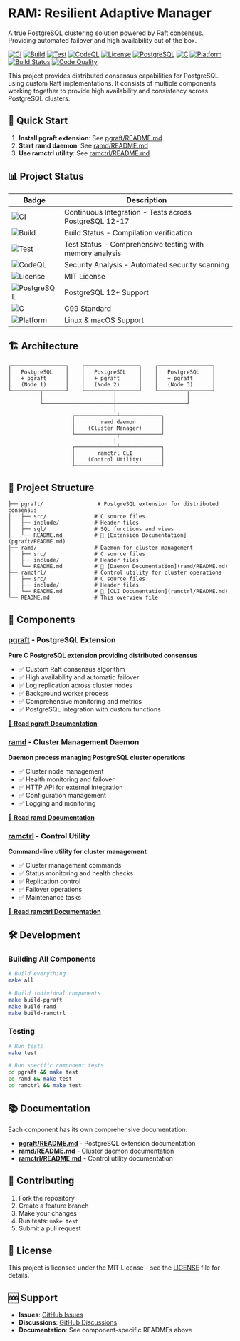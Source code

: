 # RAM: Resilient Adaptive Manager
A true PostgreSQL clustering solution powered by Raft consensus.
Providing automated failover and high availability out of the box.

[![CI](https://github.com/pgElephant/ram/workflows/C%2FC%2B%2B%20CI/badge.svg)](https://github.com/pgElephant/ram/actions/workflows/ci.yml)
[![Build](https://github.com/pgElephant/ram/workflows/Build%20Only/badge.svg)](https://github.com/pgElephant/ram/actions/workflows/build.yml)
[![Test](https://github.com/pgElephant/ram/workflows/Comprehensive%20Testing/badge.svg)](https://github.com/pgElephant/ram/actions/workflows/test.yml)
[![CodeQL](https://github.com/pgElephant/ram/workflows/CodeQL%20Analysis/badge.svg)](https://github.com/pgElephant/ram/actions/workflows/codeql.yml)
[![License](https://img.shields.io/badge/license-MIT-blue.svg)](LICENSE)
[![PostgreSQL](https://img.shields.io/badge/PostgreSQL-12%2B-blue.svg)](https://www.postgresql.org/)
[![C](https://img.shields.io/badge/C-99-orange.svg)](https://en.wikipedia.org/wiki/C99)
[![Platform](https://img.shields.io/badge/platform-Linux%20%7C%20macOS-lightgrey.svg)](https://github.com/pgElephant/ram)
[![Build Status](https://img.shields.io/badge/build-passing-brightgreen.svg)](https://github.com/pgElephant/ram)
[![Code Quality](https://img.shields.io/badge/code%20quality-A-brightgreen.svg)](https://github.com/pgElephant/ram)

This project provides distributed consensus capabilities for PostgreSQL using custom Raft implementations. It consists of multiple components working together to provide high availability and consistency across PostgreSQL clusters.

## 🚀 Quick Start

1. **Install pgraft extension**: See [pgraft/README.md](pgraft/README.md)
2. **Start ramd daemon**: See [ramd/README.md](ramd/README.md)  
3. **Use ramctrl utility**: See [ramctrl/README.md](ramctrl/README.md)

## 📊 Project Status

| Badge | Description |
|-------|-------------|
| ![CI](https://github.com/pgElephant/ram/workflows/C%2FC%2B%2B%20CI/badge.svg) | Continuous Integration - Tests across PostgreSQL 12-17 |
| ![Build](https://github.com/pgElephant/ram/workflows/Build%20Only/badge.svg) | Build Status - Compilation verification |
| ![Test](https://github.com/pgElephant/ram/workflows/Comprehensive%20Testing/badge.svg) | Test Status - Comprehensive testing with memory analysis |
| ![CodeQL](https://github.com/pgElephant/ram/workflows/CodeQL%20Analysis/badge.svg) | Security Analysis - Automated security scanning |
| ![License](https://img.shields.io/badge/license-MIT-blue.svg) | MIT License |
| ![PostgreSQL](https://img.shields.io/badge/PostgreSQL-12%2B-blue.svg) | PostgreSQL 12+ Support |
| ![C](https://img.shields.io/badge/C-99-orange.svg) | C99 Standard |
| ![Platform](https://img.shields.io/badge/platform-Linux%20%7C%20macOS-lightgrey.svg) | Linux & macOS Support |

## 🏗️ Architecture

```
┌─────────────────┐    ┌─────────────────┐    ┌─────────────────┐
│   PostgreSQL    │    │   PostgreSQL    │    │   PostgreSQL    │
│   + pgraft      │    │   + pgraft      │    │   + pgraft      │
│   (Node 1)      │    │   (Node 2)      │    │   (Node 3)      │
└─────────┬───────┘    └─────────┬───────┘    └─────────┬───────┘
          │                      │                      │
          └──────────────────────┼──────────────────────┘
                                 │
                    ┌─────────────┴─────────────┐
                    │        ramd daemon        │
                    │    (Cluster Manager)      │
                    └─────────────┬─────────────┘
                                 │
                    ┌─────────────┴─────────────┐
                    │       ramctrl CLI         │
                    │    (Control Utility)      │
                    └───────────────────────────┘
```

## 📁 Project Structure

```
├── pgraft/                 # PostgreSQL extension for distributed consensus
│   ├── src/               # C source files
│   ├── include/           # Header files
│   ├── sql/               # SQL functions and views
│   └── README.md          # 📖 [Extension Documentation](pgraft/README.md)
├── ramd/                  # Daemon for cluster management
│   ├── src/               # C source files
│   ├── include/           # Header files
│   └── README.md          # 📖 [Daemon Documentation](ramd/README.md)
├── ramctrl/               # Control utility for cluster operations
│   ├── src/               # C source files
│   ├── include/           # Header files
│   └── README.md          # 📖 [CLI Documentation](ramctrl/README.md)
└── README.md              # This overview file
```

## 🧩 Components

### [pgraft](pgraft/README.md) - PostgreSQL Extension
**Pure C PostgreSQL extension providing distributed consensus**

- ✅ Custom Raft consensus algorithm
- ✅ High availability and automatic failover  
- ✅ Log replication across cluster nodes
- ✅ Background worker process
- ✅ Comprehensive monitoring and metrics
- ✅ PostgreSQL integration with custom functions

**[📖 Read pgraft Documentation](pgraft/README.md)**

### [ramd](ramd/README.md) - Cluster Management Daemon
**Daemon process managing PostgreSQL cluster operations**

- ✅ Cluster node management
- ✅ Health monitoring and failover
- ✅ HTTP API for external integration
- ✅ Configuration management
- ✅ Logging and monitoring

**[📖 Read ramd Documentation](ramd/README.md)**

### [ramctrl](ramctrl/README.md) - Control Utility
**Command-line utility for cluster management**

- ✅ Cluster management commands
- ✅ Status monitoring and health checks
- ✅ Replication control
- ✅ Failover operations
- ✅ Maintenance tasks

**[📖 Read ramctrl Documentation](ramctrl/README.md)**

## 🛠️ Development

### Building All Components

```bash
# Build everything
make all

# Build individual components
make build-pgraft
make build-ramd
make build-ramctrl
```

### Testing

```bash
# Run tests
make test

# Run specific component tests
cd pgraft && make test
cd ramd && make test
cd ramctrl && make test
```

## 📚 Documentation

Each component has its own comprehensive documentation:

- **[pgraft/README.md](pgraft/README.md)** - PostgreSQL extension documentation
- **[ramd/README.md](ramd/README.md)** - Cluster daemon documentation  
- **[ramctrl/README.md](ramctrl/README.md)** - Control utility documentation

## 🤝 Contributing

1. Fork the repository
2. Create a feature branch
3. Make your changes
4. Run tests: `make test`
5. Submit a pull request

## 📄 License

This project is licensed under the MIT License - see the [LICENSE](LICENSE) file for details.

## 🆘 Support

- **Issues**: [GitHub Issues](https://github.com/pgElephant/ram/issues)
- **Discussions**: [GitHub Discussions](https://github.com/pgElephant/ram/discussions)
- **Documentation**: See component-specific READMEs above